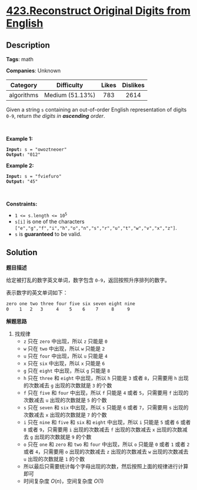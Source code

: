 # [423.Reconstruct Original Digits from English](https://leetcode.com/problems/reconstruct-original-digits-from-english/description/)

## Description

**Tags**: math

**Companies**: Unknown

|  Category  |   Difficulty    | Likes | Dislikes |
| :--------: | :-------------: | :---: | :------: |
| algorithms | Medium (51.13%) |  783  |   2614   |

<p>Given a string <code>s</code> containing an out-of-order English representation of digits <code>0-9</code>, return <em>the digits in <strong>ascending</strong> order</em>.</p>
<p>&nbsp;</p>
<p><strong class="example">Example 1:</strong></p>
<pre><code><strong>Input:</strong> s = "owoztneoer"
<strong>Output:</strong> "012"</code></pre><p><strong class="example">Example 2:</strong></p>
<pre><code><strong>Input:</strong> s = "fviefuro"
<strong>Output:</strong> "45"</code></pre>
<p>&nbsp;</p>
<p><strong>Constraints:</strong></p>
<ul>
  <li><code>1 &lt;= s.length &lt;= 10<sup>5</sup></code></li>
  <li><code>s[i]</code> is one of the characters <code>[&quot;e&quot;,&quot;g&quot;,&quot;f&quot;,&quot;i&quot;,&quot;h&quot;,&quot;o&quot;,&quot;n&quot;,&quot;s&quot;,&quot;r&quot;,&quot;u&quot;,&quot;t&quot;,&quot;w&quot;,&quot;v&quot;,&quot;x&quot;,&quot;z&quot;]</code>.</li>
  <li><code>s</code> is <strong>guaranteed</strong> to be valid.</li>
</ul>

## Solution

**题目描述**

给定被打乱的数字英文单词，数字包含 `0-9`，返回按照升序排列的数字。

表示数字的英文单词如下：

```txt
zero one two three four five six seven eight nine
0    1   2   3     4    5    6    7     8     9
```

**解题思路**

1. 找规律
   - `z` 只在 `zero` 中出现，所以 `z` 只能是 `0`
   - `w` 只在 `two` 中出现，所以 `w` 只能是 `2`
   - `u` 只在 `four` 中出现，所以 `u` 只能是 `4`
   - `x` 只在 `six` 中出现，所以 `x` 只能是 `6`
   - `g` 只在 `eight` 中出现，所以 `g` 只能是 `8`
   - `h` 只在 `three` 和 `eight` 中出现，所以 `h` 只能是 `3` 或者 `8`，只需要用 `h` 出现的次数减去 `g` 出现的次数就是 `3` 的个数
   - `f` 只在 `five` 和 `four` 中出现，所以 `f` 只能是 `4` 或者 `5`，只需要用 `f` 出现的次数减去 `u` 出现的次数就是 `5` 的个数
   - `s` 只在 `seven` 和 `six` 中出现，所以 `s` 只能是 `6` 或者 `7`，只需要用 `s` 出现的次数减去 `x` 出现的次数就是 `7` 的个数
   - `i` 只在 `nine` 和 `five` 和 `six` 和 `eight` 中出现，所以 `i` 只能是 `5` 或者 `6` 或者 `8` 或者 `9`，只需要用 `i` 出现的次数减去 `f` 出现的次数减去 `x` 出现的次数减去 `g` 出现的次数就是 `9` 的个数
   - `o` 只在 `one` 和 `zero` 和 `two` 和 `four` 中出现，所以 `o` 只能是 `0` 或者 `1` 或者 `2` 或者 `4`，只需要用 `o` 出现的次数减去 `z` 出现的次数减去 `w` 出现的次数减去 `u` 出现的次数就是 `1` 的个数
   - 所以最后只需要统计每个字母出现的次数，然后按照上面的规律进行计算即可
   - 时间复杂度 $O(n)$，空间复杂度 $O(1)$
